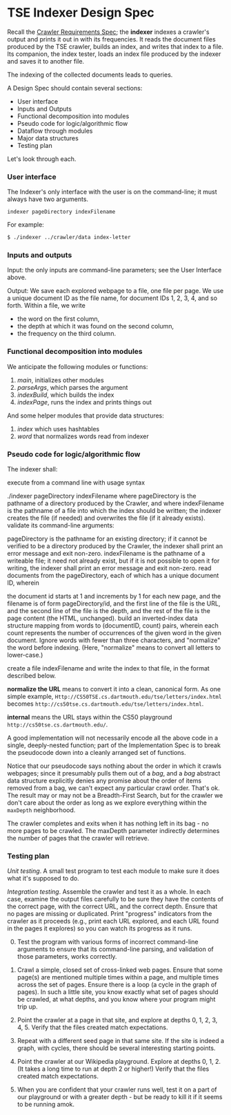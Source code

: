 # TSE Indexer Design Spec

Recall the [Crawler Requirements Spec](REQUIREMENTS.md); the **indexer** indexes a crawler's output and prints it out in with its frequencies.
It reads the document files produced by the TSE crawler, builds an index, and writes that index to a file. Its companion, the index tester, loads an index file produced by the indexer and saves it to another file.


The indexing of the collected documents leads to queries.

A Design Spec should contain several sections:

* User interface
* Inputs and Outputs
* Functional decomposition into modules
* Pseudo code for logic/algorithmic flow
* Dataflow through modules
* Major data structures
* Testing plan

Let's look through each.

### User interface

The Indexer's only interface with the user is on the command-line; it must always have two arguments.

```
indexer pageDirectory indexFilename
```

For example:

``` bash
$ ./indexer ../crawler/data index-letter
```

### Inputs and outputs

Input: the only inputs are command-line parameters; see the User Interface above.

Output: We save each explored webpage to a file, one file per page.
We use a unique document ID as the file name, for document IDs 1, 2, 3, 4, and so forth.
Within a file, we write

 * the word on the first column,
 * the depth at which it was found on the second column,
 * the frequency on the third column.

### Functional decomposition into modules

We anticipate the following modules or functions:

 1. *main*,  initializes other modules
 2. *parseArgs*, which parses the argument
 3. *indexBuild*, which builds the index
 4. *indexPage*, runs the index and prints things out

And some helper modules that provide data structures:

 1. *index* which uses hashtables
 4. *word* that normalizes words read from indexer

### Pseudo code for logic/algorithmic flow

The indexer shall:

execute from a command line with usage syntax

./indexer pageDirectory indexFilename
where pageDirectory is the pathname of a directory produced by the Crawler, and
where indexFilename is the pathname of a file into which the index should be written; the indexer creates the file (if needed) and overwrites the file (if it already exists).
validate its command-line arguments:

pageDirectory is the pathname for an existing directory; if it cannot be verified to be a directory produced by the Crawler, the indexer shall print an error message and exit non-zero.
indexFilename is the pathname of a writeable file; it need not already exist, but if it is not possible to open it for writing, the indexer shall print an error message and exit non-zero.
read documents from the pageDirectory, each of which has a unique document ID, wherein

the document id starts at 1 and increments by 1 for each new page,
and the filename is of form pageDirectory/id,
and the first line of the file is the URL,
and the second line of the file is the depth,
and the rest of the file is the page content (the HTML, unchanged).
build an inverted-index data structure mapping from words to (documentID, count) pairs, wherein each count represents the number of occurrences of the given word in the given document. Ignore words with fewer than three characters, and "normalize" the word before indexing. (Here, "normalize" means to convert all letters to lower-case.)

create a file indexFilename and write the index to that file, in the format described below.

**normalize the URL** means to convert it into a clean, canonical form.
As one simple example, 
`Http://CS50TSE.cs.dartmouth.edu/tse/letters/index.html`
becomes
`http://cs50tse.cs.dartmouth.edu/tse/letters/index.html`.

**internal** means the URL stays within the CS50 playground `http://cs50tse.cs.dartmouth.edu/`.

A good implementation will not necessarily encode all the above code in a single, deeply-nested function; part of the Implementation Spec is to break the pseudocode down into a cleanly arranged set of functions.

Notice that our pseudocode says nothing about the order in which it crawls webpages; since it presumably pulls them out of a *bag*, and a *bag* abstract data structure explicitly denies any promise about the order of items removed from a bag, we can't expect any particular crawl order.
That's ok.
The result may or may not be a Breadth-First Search, but for the crawler we don't care about the order as long as we explore everything within the `maxDepth` neighborhood.

The crawler completes and exits when it has nothing left in its bag - no more pages to be crawled.
The maxDepth parameter indirectly determines the number of pages that the crawler will retrieve.


### Testing plan

*Unit testing*.  A small test program to test each module to make sure it does what it's supposed to do.

*Integration testing*.  Assemble the crawler and test it as a whole.
In each case, examine the output files carefully to be sure they have the contents of the correct page, with the correct URL, and the correct depth.
Ensure that no pages are missing or duplicated.
Print "progress" indicators from the crawler as it proceeds (e.g., print each URL explored, and each URL found in the pages it explores) so you can watch its progress as it runs.

0. Test the program with various forms of incorrect command-line arguments to ensure that its command-line parsing, and validation of those parameters, works correctly.

1. Crawl a simple, closed set of cross-linked web pages.
Ensure that some page(s) are mentioned multiple times within a page, and multiple times across the set of pages.
Ensure there is a loop (a cycle in the graph of pages).
In such a little site, you know exactly what set of pages should be crawled, at what depths, and you know where your program might trip up.

2. Point the crawler at a page in that site, and explore at depths 0, 1, 2, 3, 4, 5.
Verify that the files created match expectations.

2. Repeat with a different seed page in that same site.
If the site is indeed a graph, with cycles, there should be several interesting starting points.

3. Point the crawler at our Wikipedia playground.
Explore at depths 0, 1, 2.
(It takes a long time to run at depth 2 or higher!) Verify that the files created match expectations.

5. When you are confident that your crawler runs well, test it on a part of our playground or with a greater depth - but be ready to kill it if it seems to be running amok.

